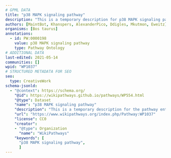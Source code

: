 ```yaml
---
# GPML DATA
title: "p38 MAPK signaling pathway"
description: "This is a temporary description for p38 MAPK signaling pathway"
authors: [MaintBot, Khanspers, AlexanderPico, Ddigles, Mkutmon, Eweitz]
organisms: [Bos taurus]
annotations:
  - id: PW:0000198
    value: p38 MAPK signaling pathway
    type: Pathway Ontology
# ADDITIONAL DATA
last-edited: 2021-05-14
communities: []
wpid: "WP1037"
# STRUCTURED METADATA FOR SEO
seo:
  type: CreativeWork
schema-jsonld:
  - "@context": https://schema.org/
    "@id": https://wikipathways.github.io/pathways/WP554.html
    "@type": Dataset
    "name": "p38 MAPK signaling pathway"
    "description": "This is a temporary description for the pathway entitled: p38 MAPK signaling pathway"
    "url": "https://www.wikipathways.org/index.php/Pathway:WP1037"
    "license": CC0
    "creator":
    - "@type": Organization
      "name": "WikiPathways"
    "keywords": [
      "p38 MAPK signaling pathway",
      ]
---
```

